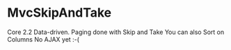 # MvcSkipAndTake
Core 2.2 Data-driven. Paging done with Skip and Take
You can also Sort on Columns
No AJAX yet :-(

